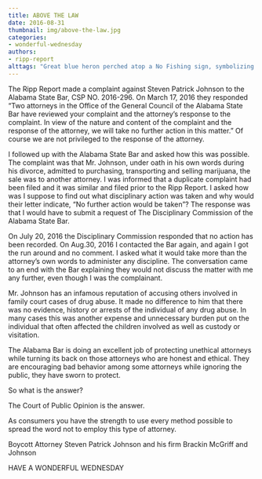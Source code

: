 ```yaml
---
title: ABOVE THE LAW
date: 2016-08-31
thumbnail: img/above-the-law.jpg
categories:
- wonderful-wednesday
authors:
- ripp-report
alttags: "Great blue heron perched atop a No Fishing sign, symbolizing unanswered legal complaints in Alabama"
---
```

The Ripp Report made a complaint against Steven Patrick Johnson to the Alabama State Bar, CSP NO. 2016-296. On March 17, 2016 they responded “Two attorneys in the Office of the General Council of the Alabama State Bar have reviewed your complaint and the attorney’s response to the complaint. In view of the nature and content of the complaint and the response of the attorney, we will take no further action in this matter.” Of course we are not privileged to the response of the attorney.

I followed up with the Alabama State Bar and asked how this was possible. The complaint was that Mr. Johnson, under oath in his own words during his divorce, admitted to purchasing, transporting and selling marijuana, the sale was to another attorney. I was informed that a duplicate complaint had been filed and it was similar and filed prior to the Ripp Report. I asked how was I suppose to find out what disciplinary action was taken and why would their letter indicate, “No further action would be taken”? The response was that I would have to submit a request of The Disciplinary Commission of the Alabama State Bar.

On July 20, 2016 the Disciplinary Commission responded that no action has been recorded. On Aug.30, 2016 I contacted the Bar again, and again I got the run around and no comment. I asked what it would take more than the attorney’s own words to administer any discipline. The conversation came to an end with the Bar explaining they would not discuss the matter with me any further, even though I was the complainant.

Mr. Johnson has an infamous reputation of accusing others involved in family court cases of drug abuse. It made no difference to him that there was no evidence, history or arrests of the individual of any drug abuse. In many cases this was another expense and unnecessary burden put on the individual that often affected the children involved as well as custody or visitation.

The Alabama Bar is doing an excellent job of protecting unethical attorneys while turning its back on those attorneys who are honest and ethical. They are encouraging bad behavior among some attorneys while ignoring the public, they have sworn to protect.

So what is the answer?

The Court of Public Opinion is the answer.

As consumers you have the strength to use every method possible to spread the word not to employ this type of attorney.

Boycott Attorney Steven Patrick Johnson and his firm Brackin McGriff and Johnson

HAVE A WONDERFUL WEDNESDAY
